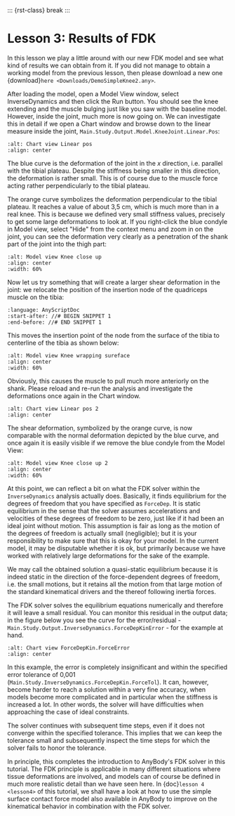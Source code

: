::: {rst-class} break
:::

# Lesson 3: Results of FDK

In this lesson we play a little around with our new FDK model and see
what kind of results we can obtain from it. If you did not manage to
obtain a working model from the previous lesson, then please download a
new one {download}`here <Downloads/DemoSimpleKnee2.any>`.

After loading the model, open a Model View window, select
InverseDynamics and then click the Run button. You should see the knee
extending and the muscle bulging just like you saw with the baseline
model. However, inside the joint, much more is now going on. We can
investigate this in detail if we open a Chart window and browse down
to the linear measure inside the joint, 
`Main.Study.Output.Model.KneeJoint.Linear.Pos`:

```{image} _static/lesson3/image1.png
:alt: Chart view Linear pos
:align: center
```

The blue curve is the deformation of the joint in the *x* direction, i.e.
parallel with the tibial plateau. Despite the stiffness being smaller in
this direction, the deformation is rather small. This is of course due
to the muscle force acting rather perpendicularly to the tibial plateau.

The orange curve symbolizes the deformation perpendicular to the tibial
plateau. It reaches a value of about 3,5 cm, which is much more than in a
real knee. This is because we defined very small stiffness values,
precisely to get some large deformations to look at. If you right-click
the blue condyle in Model view, select "Hide" from the context menu and zoom in on the
joint, you can see the deformation very clearly as a penetration of the
shank part of the joint into the thigh part:

```{image} _static/lesson3/image2.png
:alt: Model view Knee close up
:align: center
:width: 60%
```

Now let us try something that will create a larger shear deformation in
the joint: we relocate the position of the insertion node of the
quadriceps muscle on the tibia:

```{literalinclude} Snippets/lesson3/snip.SimpleKnee.main-1.any
:language: AnyScriptDoc
:start-after: //# BEGIN SNIPPET 1
:end-before: //# END SNIPPET 1
```

This moves the insertion point of the node from the surface of the tibia
to centerline of the tibia as shown below:

```{image} _static/lesson3/image3.png
:alt: Model view Knee wrapping sureface
:align: center
:width: 60%
```

Obviously, this causes the muscle to pull much more anteriorly on the
shank. Please reload and re-run the analysis and investigate the
deformations once again in the Chart window.

```{image} _static/lesson3/image4.png
:alt: Chart view Linear pos 2
:align: center
```

The shear deformation, symbolized by the orange curve, is now comparable
with the normal deformation depicted by the blue curve, and once again it
is easily visible if we remove the blue condyle from the Model View:

```{image} _static/lesson3/image5.png
:alt: Model view Knee close up 2
:align: center
:width: 60%
```

At this point, we can reflect a bit on what the FDK solver within the
`InverseDynamics` analysis actually does. Basically, it finds equilibrium
for the degrees of freedom that you have specified as `ForceDep`. It is
static equilibrium in the sense that the solver assumes accelerations
and velocities of these degrees of freedom to be zero, just like if it
had been an ideal joint without motion. This assumption is fair as long
as the motion of the degrees of freedom is actually small (negligible);
but it is your responsibility to make sure that this is okay for your
model. In the current model, it may be disputable whether it is ok, but
primarily because we have worked with relatively large deformations for
the sake of the example.

We may call the obtained solution a quasi-static equilibrium because it
is indeed static in the direction of the force-dependent degrees of
freedom, i.e. the small motions, but it retains all the motion from that
large motion of the standard kinematical drivers and the thereof
following inertia forces.

The FDK solver solves the equilibrium equations numerically and
therefore it will leave a small residual. You can monitor this residual
in the output data; in the figure below you see the curve for the
error/residual - `Main.Study.Output.InverseDynamics.ForceDepKinError` - for
the example at hand.

```{image} _static/lesson3/image6.png
:alt: Chart view ForceDepKin.ForceError
:align: center
```

In this example, the error is completely insignificant and within the
specified error tolerance of 0,001
(`Main.Study.InverseDynamics.ForceDepKin.ForceTol`). It can, however,
become harder to reach a solution within a very fine accuracy, when
models become more complicated and in particular when the stiffness is
increased a lot. In other words, the solver will have difficulties when
approaching the case of ideal constraints.

The solver continues with subsequent time steps, even if it does not
converge within the specified tolerance. This implies that we can keep
the tolerance small and subsequently inspect the time steps for which
the solver fails to honor the tolerance.

In principle, this completes the introduction to AnyBody's FDK solver in
this tutorial. The FDK principle is applicable in many different
situations where tissue deformations are involved, and models can of
course be defined in much more realistic detail than we have seen here.
In {doc}`lesson 4 <lesson4>` of this tutorial, we shall have a look at how to
use the simple surface contact force model also available in AnyBody to
improve on the kinematical behavior in combination with the FDK solver.

